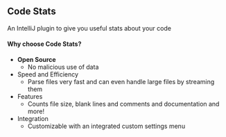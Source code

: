 ## Code Stats


An IntelliJ plugin to give you useful stats about your code


#### Why choose Code Stats?

- **Open Source**
    - No malicious use of data
- Speed and Efficiency
    - Parse files very fast and can even handle large files by streaming them
- Features
    - Counts file size, blank lines and comments and documentation and more!
- Integration
    - Customizable with an integrated custom settings menu




